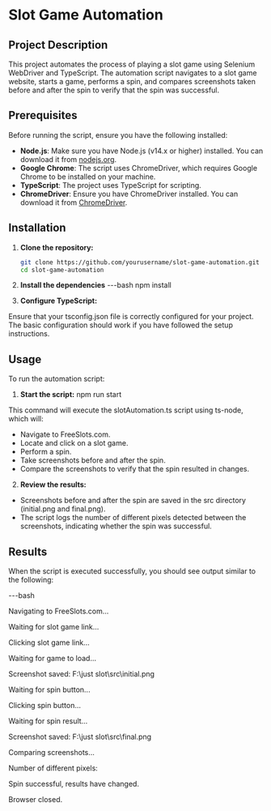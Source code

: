# Slot Game Automation

## Project Description

This project automates the process of playing a slot game using Selenium WebDriver and TypeScript. The automation script navigates to a slot game website, starts a game, performs a spin, and compares screenshots taken before and after the spin to verify that the spin was successful.

## Prerequisites

Before running the script, ensure you have the following installed:

- **Node.js**: Make sure you have Node.js (v14.x or higher) installed. You can download it from [nodejs.org](https://nodejs.org/).
- **Google Chrome**: The script uses ChromeDriver, which requires Google Chrome to be installed on your machine.
- **TypeScript**: The project uses TypeScript for scripting.
- **ChromeDriver**: Ensure you have ChromeDriver installed. You can download it from [ChromeDriver](https://sites.google.com/a/chromium.org/chromedriver/downloads).

## Installation

1. **Clone the repository:**

   ```bash
   git clone https://github.com/yourusername/slot-game-automation.git
   cd slot-game-automation

2. **Install the dependencies**
 ---bash
npm install

3. **Configure TypeScript:**

Ensure that your tsconfig.json file is correctly configured for your project. The basic configuration should work if you have followed the setup instructions.

## Usage
To run the automation script:

1. **Start the script:**
npm run start

This command will execute the slotAutomation.ts script using ts-node, which will:

- Navigate to FreeSlots.com.
- Locate and click on a slot game.
- Perform a spin.
- Take screenshots before and after the spin.
- Compare the screenshots to verify that the spin resulted in changes.

2. **Review the results:**

- Screenshots before and after the spin are saved in the src directory (initial.png and final.png).
- The script logs the number of different pixels detected between the screenshots, indicating whether the spin was successful.

## Results

When the script is executed successfully, you should see output similar to the following:

---bash 

Navigating to FreeSlots.com...

Waiting for slot game link...

Clicking slot game link...

Waiting for game to load...

Screenshot saved: F:\just slot\src\initial.png

Waiting for spin button...

Clicking spin button...

Waiting for spin result...

Screenshot saved: F:\just slot\src\final.png

Comparing screenshots...

Number of different pixels: <number>

Spin successful, results have changed.

Browser closed.

   
